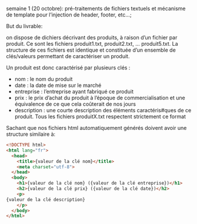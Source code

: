 semaine 1 (20 octobre): pré-traitements de fichiers textuels et mécanisme de template pour l’injection de header, footer, etc...;

But du livrable:

on dispose de dichiers décrivant des produits, à raison d’un fichier par produit. Ce sont les fichiers produit1.txt, produit2.txt, … produit5.txt. La structure de ces
fichiers est identique et constituée d’un ensemble de clés/valeurs permettant de caractériser un
produit.

Un produit est donc caractérisé par plusieurs clés :
  - nom : le nom du produit
  - date : la date de mise sur le marché
  - entreprise : l’entreprise ayant fabriqué ce produit
  - prix : le prix d’achat du produit à l’époque de commercialisation et une équivalence de ce
que cela coûterait de nos jours
  - description : une courte description des éléments caractéris#ques de ce produit.
Tous les fichiers produitX.txt respectent strictement ce format

Sachant que nos fichiers html automatiquement générés doivent avoir une structure similaire à: 
```html
<!DOCTYPE html>
<html lang="fr">
  <head>
    <title>{valeur de la clé nom}</title>
    <meta charset="utf-8">
  </head>
  <body>
    <h1>{valeur de la clé nom} ({valeur de la clé entreprise})</h1>
    <h2>{valeur de la clé prix} ({valeur de la clé date})</h2>
    <p>
{valeur de la clé description}
    </p>
  </body>
</html>
```
